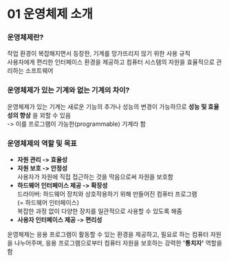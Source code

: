 # 01 운영체제 소개
### 운영체제란?
작업 환경이 복잡해지면서 등장한, 기계를 망가뜨리지 않기 위한 사용 규칙  
사용자에게 편리한 인터페이스 환경을 제공하고 컴퓨터 시스템의 자원을 효율적으로 관리하는 소프트웨어

### 운영체제가 있는 기계와 없는 기계의 차이?  
운영체제가 있는 기계는 새로운 기능의 추가나 성능의 변경이 가능하므로 __성능 및 효율성의 향상__ 을 꾀할 수 있음  
-> 이를 프로그램이 가능한(programmable) 기계라 함

### 운영체제의 역할 및 목표
- __자원 관리 -> 효율성__
- __자원 보호 -> 안정성__  
사용자가 자원에 직접 접근하는 것을 막음으로써 자원을 보호함
- __하드웨어 인터페이스 제공 -> 확장성__  
드라이버: 하드웨어 장치와 상호작용하기 위해 만들어진 컴퓨터 프로그램  
(= 하드웨어 인터페이스)  
복잡한 과정 없이 다양한 장치를 일관적으로 사용할 수 있도록 해줌
- __사용자 인터페이스 제공 -> 편리성__  

운영체제는 응용 프로그램이 활동할 수 있는 환경을 제공하고, 필요로 하는 컴퓨터 자원을 나누어주며, 응용 프로그램으로부터 컴퓨터 자원을 보호하는 강력한 __'통치자'__ 역할을 함